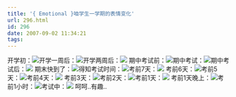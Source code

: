 ```yaml
---
title: '{ Emotional }咱学生一学期的表情变化'
url: 296.html
id: 296
date: 2007-09-02 11:34:21
tags:
---
```


开学初：[![](http://photo.store.qq.com/http_imgload.cgi?/rurl2=ca60f3c30fc6809ad970337419fa1e0d76eca2b41e5ed3b23eb0f4edeefd3abdfce100819dd80c404535e9b196e6592e969032413de573d9da0e743d32ee646291ef71d560242611cf0906b6a168206cb43e9f1e)](http://photo.store.qq.com/http_imgload.cgi?/rurl2=ca60f3c30fc6809ad970337419fa1e0d76eca2b41e5ed3b23eb0f4edeefd3abdfce100819dd80c404535e9b196e6592e969032413de573d9da0e743d32ee646291ef71d560242611cf0906b6a168206cb43e9f1e)开学一周后：[![](http://photo.store.qq.com/http_imgload.cgi?/rurl2=78fa076d7d58bad581511e54d098a863acc43549a28a76ea32aecacdc87cb29f141bafae35d7c31f5a1b1bd8663917b7a4f4bb3b3fd226a3177efa0206712db60820a2f7e42598cf7834e7e9f8e19a5131cf00b6)](http://photo.store.qq.com/http_imgload.cgi?/rurl2=78fa076d7d58bad581511e54d098a863acc43549a28a76ea32aecacdc87cb29f141bafae35d7c31f5a1b1bd8663917b7a4f4bb3b3fd226a3177efa0206712db60820a2f7e42598cf7834e7e9f8e19a5131cf00b6)开学两周后：[![](http://photo.store.qq.com/http_imgload.cgi?/rurl2=cfb1949123c39eb52aa7eb58ea8c6d636e42fe8bc5bd7f4057565f11e3252ae25e6ea78f1455124261787023aa6e5c13d5c17bb47b13c73fe2a606d7589812759130a5511d43f771901eb94aa4c52be7aa410c47)](http://photo.store.qq.com/http_imgload.cgi?/rurl2=cfb1949123c39eb52aa7eb58ea8c6d636e42fe8bc5bd7f4057565f11e3252ae25e6ea78f1455124261787023aa6e5c13d5c17bb47b13c73fe2a606d7589812759130a5511d43f771901eb94aa4c52be7aa410c47) 期中考试前：[![](http://photo.store.qq.com/http_imgload.cgi?/rurl2=5fa245ad17e9fd3bdecfa806e664223bf5e69c318ca4f8f8a5dfd66cccf3fc394fcd999ade5d72520f4857eb3a88fcda714de6fd3e77b20fa6701553356d6deaba7110c2180cf6a64327baec8da978703761cc89)](http://photo.store.qq.com/http_imgload.cgi?/rurl2=5fa245ad17e9fd3bdecfa806e664223bf5e69c318ca4f8f8a5dfd66cccf3fc394fcd999ade5d72520f4857eb3a88fcda714de6fd3e77b20fa6701553356d6deaba7110c2180cf6a64327baec8da978703761cc89)期中考试：[![](http://photo.store.qq.com/http_imgload.cgi?/rurl2=87567ff573b3deec3bc9ea27048d3f9d99814b45b01324ef97ab2f3fcbf18ec523f795f78c5c64dc9757e61b37e3c94787fa003d61b49c972ba4e521de379a2a7a11416d241c3c4b4d81431ffd20c1adf4859438)](http://photo.store.qq.com/http_imgload.cgi?/rurl2=87567ff573b3deec3bc9ea27048d3f9d99814b45b01324ef97ab2f3fcbf18ec523f795f78c5c64dc9757e61b37e3c94787fa003d61b49c972ba4e521de379a2a7a11416d241c3c4b4d81431ffd20c1adf4859438)期中考试后：[![](http://photo.store.qq.com/http_imgload.cgi?/rurl2=edc355bbef6a43d2d9d336ecd0566d0618161d5c47116f75bad2084c2df28ffdd6d31cf7453a839c2ec188276ab379d3ca19bd0c267dafc1987233bea649054e6473fc473f46bbff8d011b57ba07c0dae76fda39)](http://photo.store.qq.com/http_imgload.cgi?/rurl2=edc355bbef6a43d2d9d336ecd0566d0618161d5c47116f75bad2084c2df28ffdd6d31cf7453a839c2ec188276ab379d3ca19bd0c267dafc1987233bea649054e6473fc473f46bbff8d011b57ba07c0dae76fda39)  期末快到了：[![](http://photo.store.qq.com/http_imgload.cgi?/rurl2=8ed3b31d9fdc56e8e9c02ad81a460277e6d2eff7dffe04a360d3b07c50000cd9025376cd9a18638c3121ad82bba4c6a5aaa0dadff5761a4c6e64212dd1cba459c9a322e37febb04c94e05c6660814676964433d6)](http://photo.store.qq.com/http_imgload.cgi?/rurl2=8ed3b31d9fdc56e8e9c02ad81a460277e6d2eff7dffe04a360d3b07c50000cd9025376cd9a18638c3121ad82bba4c6a5aaa0dadff5761a4c6e64212dd1cba459c9a322e37febb04c94e05c6660814676964433d6)得知考试时间：[![](http://photo.store.qq.com/http_imgload.cgi?/rurl2=b4f2c8d344f6aa760718444c38bc7eec801462162fdcd891617b01f97ba2700b303aaecca74e3d69814d7987c3e461e1a93e0d7aad7d05b512818f40a33d777081002d54798892053943e0750a49a9bae67c38da)](http://photo.store.qq.com/http_imgload.cgi?/rurl2=b4f2c8d344f6aa760718444c38bc7eec801462162fdcd891617b01f97ba2700b303aaecca74e3d69814d7987c3e461e1a93e0d7aad7d05b512818f40a33d777081002d54798892053943e0750a49a9bae67c38da)考前7天：[![](http://photo.store.qq.com/http_imgload.cgi?/rurl2=a35817dd57f2773bc839e94485be95a892046368368b3322fbd9766a728fd06fbff28246255be53a325a24c37cabc03b754a0c9225de87ef2a63898985eb6d2b2c81af4b56783376a9e655930c93e36b5098c15d)](http://photo.store.qq.com/http_imgload.cgi?/rurl2=a35817dd57f2773bc839e94485be95a892046368368b3322fbd9766a728fd06fbff28246255be53a325a24c37cabc03b754a0c9225de87ef2a63898985eb6d2b2c81af4b56783376a9e655930c93e36b5098c15d) 考前6天：[![](http://photo.store.qq.com/http_imgload.cgi?/rurl2=17b73cbb39793a10a9b3c29d7a76879bab11a7c9a1f790bd5b58138e699dc32a9bd0f117b13d4ae674b1ecfd95ce393ab49e8170d1c89dfd05da6531e9e68c59f7540662b3cf21c68ed12136e68fa34f0a34c7a2)](http://photo.store.qq.com/http_imgload.cgi?/rurl2=17b73cbb39793a10a9b3c29d7a76879bab11a7c9a1f790bd5b58138e699dc32a9bd0f117b13d4ae674b1ecfd95ce393ab49e8170d1c89dfd05da6531e9e68c59f7540662b3cf21c68ed12136e68fa34f0a34c7a2)考前5天：[![](http://photo.store.qq.com/http_imgload.cgi?/rurl2=cb32570310d80957eb6143e34cbb274d101b909da5152f90e6a3c806835541e24442e114145b4f93f6864cf6be610be9dce37cdcf9a19c90a3f880d52ac2ca1fb2659997056cfce31f76fe84d286aa567e60e8d5)](http://photo.store.qq.com/http_imgload.cgi?/rurl2=cb32570310d80957eb6143e34cbb274d101b909da5152f90e6a3c806835541e24442e114145b4f93f6864cf6be610be9dce37cdcf9a19c90a3f880d52ac2ca1fb2659997056cfce31f76fe84d286aa567e60e8d5)考前4天：[![](http://photo.store.qq.com/http_imgload.cgi?/rurl2=9c0996108ebeed79c4b82fa2402dd8db317e21ddc5ab603487e58a6569368d9067e4f10eb570cf38ac3cf57c2511c300078bbfeae0da742fd11e278449486651f333f2021ed4271324d88d82e5a2577a7bc711d8)](http://photo.store.qq.com/http_imgload.cgi?/rurl2=9c0996108ebeed79c4b82fa2402dd8db317e21ddc5ab603487e58a6569368d9067e4f10eb570cf38ac3cf57c2511c300078bbfeae0da742fd11e278449486651f333f2021ed4271324d88d82e5a2577a7bc711d8) 考前3天：[![](http://photo.store.qq.com/http_imgload.cgi?/rurl2=aca927747f9596587d60f23fa3a93de8a98e34f6bb175e38f2b62cbaea99a3da74bda1c830680b751c15128f098039210549833633f3448c416b12ed99636e48aa47d542b38ab2c8abb1f74224e78985e0e135f7)](http://photo.store.qq.com/http_imgload.cgi?/rurl2=aca927747f9596587d60f23fa3a93de8a98e34f6bb175e38f2b62cbaea99a3da74bda1c830680b751c15128f098039210549833633f3448c416b12ed99636e48aa47d542b38ab2c8abb1f74224e78985e0e135f7)考前2天：[![](http://photo.store.qq.com/http_imgload.cgi?/rurl2=9adff6eca6c8f925591353be9ca80d771b176e5708ba478b819b2560305184e26c4f5900a9ad417657232165a066a2368c7e1644da746c7fa9b76e914ae55271f4cb5d47bc36a9cc50fe77104da0b1c3ab5c17b9)](http://photo.store.qq.com/http_imgload.cgi?/rurl2=9adff6eca6c8f925591353be9ca80d771b176e5708ba478b819b2560305184e26c4f5900a9ad417657232165a066a2368c7e1644da746c7fa9b76e914ae55271f4cb5d47bc36a9cc50fe77104da0b1c3ab5c17b9)考前1天：[![](http://photo.store.qq.com/http_imgload.cgi?/rurl2=144a33e5579f48d076dee5253375994c81b268057c912f86457e55faebbce61e35b6315049db29a0bfc9e70ca7854c1ebe5599f8553553b0803f19f3cdd468a1e15d3bf784b098809db376edb86598def67d8e08)](http://photo.store.qq.com/http_imgload.cgi?/rurl2=144a33e5579f48d076dee5253375994c81b268057c912f86457e55faebbce61e35b6315049db29a0bfc9e70ca7854c1ebe5599f8553553b0803f19f3cdd468a1e15d3bf784b098809db376edb86598def67d8e08) 考前1天晚上：[![](http://photo.store.qq.com/http_imgload.cgi?/rurl2=5a18d70eafff9b657d5c564f4fc602e46664c2cbdd083a9323c7fe30686ff0053c116c5802c3efebd058bedb0eedd3ffc76b98548fc2e66f1936d0d0ce6766f960ede102a244b164439f43652d32b3f53c898e15)](http://photo.store.qq.com/http_imgload.cgi?/rurl2=5a18d70eafff9b657d5c564f4fc602e46664c2cbdd083a9323c7fe30686ff0053c116c5802c3efebd058bedb0eedd3ffc76b98548fc2e66f1936d0d0ce6766f960ede102a244b164439f43652d32b3f53c898e15)考前1小时：[![](http://photo.store.qq.com/http_imgload.cgi?/rurl2=95bdd9f6f95fd83d0f8bc5b071dea2eb094d677fec60f56f6a8294ae91008e3ad668c6fa03be760da2de13de6b5c4fe613958bf53579a53b29ca53a1aecb89743ab88a79d18c30e7c6ae621e7f569c9d3975f829)](http://photo.store.qq.com/http_imgload.cgi?/rurl2=95bdd9f6f95fd83d0f8bc5b071dea2eb094d677fec60f56f6a8294ae91008e3ad668c6fa03be760da2de13de6b5c4fe613958bf53579a53b29ca53a1aecb89743ab88a79d18c30e7c6ae621e7f569c9d3975f829)考试中：[![](http://photo.store.qq.com/http_imgload.cgi?/rurl2=7ecc55e54ec9f1fcabff2b228ca3d9a5f234517f7aa9c1ea01a433944951d4a05df442ec1f30d5288ab29ed784d34d93b868dd59b88ba17696cc7edea646265770dde6f468622b7327cd768ad925c61effd588a6)](http://photo.store.qq.com/http_imgload.cgi?/rurl2=7ecc55e54ec9f1fcabff2b228ca3d9a5f234517f7aa9c1ea01a433944951d4a05df442ec1f30d5288ab29ed784d34d93b868dd59b88ba17696cc7edea646265770dde6f468622b7327cd768ad925c61effd588a6) 呵呵..有趣..